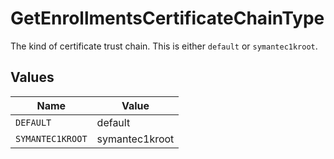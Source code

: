 # GetEnrollmentsCertificateChainType

The kind of certificate trust chain. This is either `default` or `symantec1kroot`.


## Values

| Name             | Value            |
| ---------------- | ---------------- |
| `DEFAULT`        | default          |
| `SYMANTEC1KROOT` | symantec1kroot   |